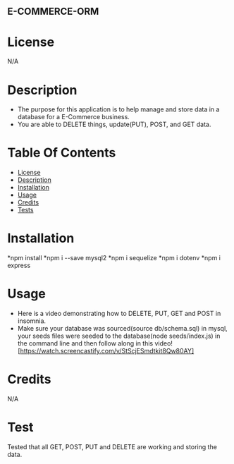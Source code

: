 ## E-COMMERCE-ORM 

# License
N/A

# Description

* The purpose for this application is to help manage and store data in a database for a E-Commerce business.
* You are able to DELETE things, update(PUT), POST, and GET data.

# Table Of Contents

  - [License](#License)
  - [Description](#Description)
  - [Installation](#installation)
  - [Usage](#Usage)
  - [Credits](#credits)
  - [Tests](#Tests)

# Installation 

*npm install
*npm i --save mysql2
*npm i sequelize
*npm i dotenv
*npm i express

# Usage
* Here is a video demonstrating how to DELETE, PUT, GET and POST in insomnia. 
* Make sure your database was sourced(source db/schema.sql) in mysql, your seeds files were seeded to the database(node seeds/index.js) in the command line and then follow along in this video!
[https://watch.screencastify.com/v/StScjESmdtkit8Qw80AY]
# Credits
N/A

# Test 

Tested that all GET, POST, PUT and DELETE are working and storing the data.


